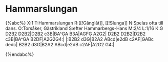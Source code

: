# Hammarslungan

{%abc%}
X:1
T:Hammarslungan
R:[[!Gånglåt]], [[!Slunga]]
N:Spelas ofta till dans.
O:Torsåker, Gästrikland
S:efter Hammarbergs-Hans
M:2/4
L:1/16
K:G
D2B2 D2B2|D2B2 c3B|BA^GA B3A|AGFG A2G2|
D2B2 D2B2|D2B2 c3B|BA^GA B2DF|A2G2G4:|
|:B2B2 d3G|B2A2 ABcd|e2dB c2AF|GABc dedc|
B2B2 d3G|B2A2 ABcd|e2dB c2AF|A2G2 G4:|

{%endabc%}

